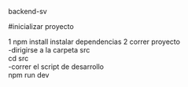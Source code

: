 backend-sv

 #inicializar proyecto  

 1 npm install instalar dependencias
 2 correr proyecto  
 -dirigirse a la carpeta src  
  cd src  
-correr el script de desarrollo  
  npm run dev

  

